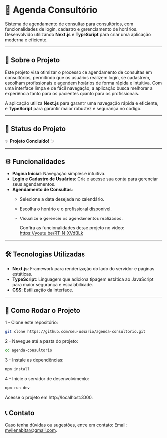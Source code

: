 # 📅 Agenda Consultório

Sistema de agendamento de consultas para consultórios, com funcionalidades de login, cadastro e gerenciamento de horários. Desenvolvido utilizando **Next.js** e **TypeScript** para criar uma aplicação moderna e eficiente.

---

## 📝 Sobre o Projeto
Este projeto visa otimizar o processo de agendamento de consultas em consultórios, permitindo que os usuários realizem login, se cadastrem, escolham profissionais e agendem horários de forma rápida e intuitiva. Com uma interface limpa e de fácil navegação, a aplicação busca melhorar a experiência tanto para os pacientes quanto para os profissionais.

A aplicação utiliza **Next.js** para garantir uma navegação rápida e eficiente, e **TypeScript** para garantir maior robustez e segurança no código.

---

## 🚀 Status do Projeto
✨ **Projeto Concluído!** ✨

---

## ⚙️ Funcionalidades
- **Página Inicial**: Navegação simples e intuitiva.
- **Login e Cadastro de Usuários**: Crie e acesse sua conta para gerenciar seus agendamentos.
- **Agendamento de Consultas**:
  - Selecione a data desejada no calendário.
  - Escolha o horário e o profissional disponível.
  - Visualize e gerencie os agendamentos realizados.

    Confira as funcionalidades desse projeto no video:  https://youtu.be/RT-N-XVdBLk

---

## 🛠️ Tecnologias Utilizadas
- **Next.js**: Framework para renderização do lado do servidor e páginas estáticas.
- **TypeScript**: Linguagem que adiciona tipagem estática ao JavaScript para maior segurança e escalabilidade.
- **CSS**: Estilização da interface.

---

## 📂 Como Rodar o Projeto
1 - Clone este repositório:
   ```bash
   git clone https://github.com/seu-usuario/agenda-consultorio.git
   ```
2 - Navegue até a pasta do projeto:
```bash
cd agenda-consultorio
```
3 - Instale as dependências:
```bash
npm install
```
4 - Inicie o servidor de desenvolvimento:
```bash
npm run dev
```
Acesse o projeto em http://localhost:3000.

## 📞 Contato
Caso tenha dúvidas ou sugestões, entre em contato:
Email: myllenabitar@gmail.com. 




